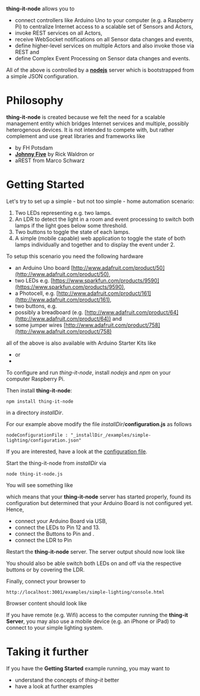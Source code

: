 **thing-it-node** allows you to 
* connect controllers like Arduino Uno to your computer (e.g. a Raspberry Pi) to centralize Internet access to a scalable set of Sensors and Actors,
* invoke REST services on all Actors,
* receive WebSocket notifications on all Sensor data changes and events,
* define higher-level services on multiple Actors and also invoke those via REST and
* define Complex Event Processing on Sensor data changes and events. 

All of the above is controlled by a **[nodejs](http://nodejs.org/)** server which is bootstrapped from a simple JSON configuration.

# Philosophy

**thing-it-node** is created because we felt the need for a scalable management entity which bridges Internet services and multiple, possibly heterogenous devices. It is not intended to compete with, but rather complement and use great libraries and frameworks like

* **[](http://fritzing.org/)** by FH Potsdam
* **[Johnny Five](https://github.com/rwaldron/johnny-five/wiki/Board)** by Rick Waldron or
* aREST from Marco Schwarz

# Getting Started

Let's try to set up a simple - but not too simple - home automation scenario:

1. Two LEDs representing e.g. two lamps.
1. An LDR to detect the light in a room and event processing to switch both lamps if the light goes below some threshold.
1. Two buttons to toggle the state of each lamps.
1. A simple (mobile capable) web application to toggle the state of both lamps individually and together and to display the event under 2.

To setup this scenario you need the following hardware

* an Arduino Uno board [http://www.adafruit.com/product/50](http://www.adafruit.com/product/50),
* two LEDs e.g. [https://www.sparkfun.com/products/9590](https://www.sparkfun.com/products/9590),
* a Photocell, e.g. [http://www.adafruit.com/product/161](http://www.adafruit.com/product/161),
* two buttons, e.g.
* possibly a breadboard (e.g. [http://www.adafruit.com/product/64](http://www.adafruit.com/product/64)) and 
* some jumper wires [http://www.adafruit.com/product/758](http://www.adafruit.com/product/758)

all of the above is also available with Arduino Starter Kits like

* or
*

To configure and run *thing-it-node*, install *nodejs* and *npm* on your computer Raspberry Pi. 

Then install **thing-it-node**:

`npm install thing-it-node`

in a directory _installDir_.

For our example above modify the file _installDir_/**configuration.js** as follows

`nodeConfigurationFile : "_installDir_/examples/simple-lighting/configuration.json"`

If you are interested, have a look at the [configuration file](/examples/simple-lighting/configuration.json).

Start the thing-it-node from _installDir_ via

`node thing-it-node.js`

You will see something like

which means that your **thing-it-node** server has started properly, found its configuration but determined that your Arduino Board is not configured yet. Hence,

* connect your Arduino Board via USB,
* connect the LEDs to Pin 12 and 13.
* connect the Buttons to Pin and .
* connect the LDR to Pin

Restart the **thing-it-node** server. The server output should now look like 



You should also be able switch both LEDs on and off via the respective buttons or by covering the LDR.

Finally, connect your browser to 

`http://localhost:3001/examples/simple-lighting/console.html`

Browser content should look like

If you have remote (e.g. Wifi) access to the computer running the **thing-it Server**, you may also use a mobile device (e.g. an iPhone or iPad) to connect to your simple lighting system.

# Taking it further

If you have the **Getting Started** example running, you may want to

* understand the concepts of *thing-it* better
* have a look at further examples
